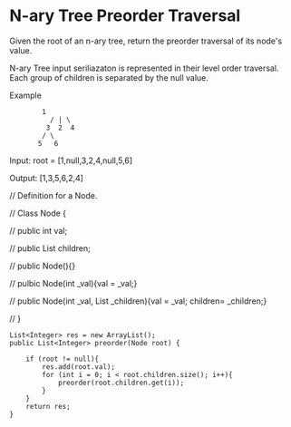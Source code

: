 # N-ary Tree Preorder Traversal

Given the root of an n-ary tree, return the preorder traversal of its node's value.

N-ary Tree input seriliazaton is represented in their level order traversal. Each group of children is separated by the null value.


Example

			1
		      / | \
		     3  2  4
		    / \
		   5   6


Input: root = [1,null,3,2,4,null,5,6]

Output: [1,3,5,6,2,4]


// Definition for a Node.

// Class Node {

// 	public int val;

//	public List<Node> children;

//	public Node(){}

//	pulbic Node(int _val){val = _val;}

//	public Node(int _val, List<Node> _children){val = _val; children= _children;}

// }


    List<Integer> res = new ArrayList();
    public List<Integer> preorder(Node root) {
       
        if (root != null){
            res.add(root.val);
            for (int i = 0; i < root.children.size(); i++){
                preorder(root.children.get(i));
            }
        }
        return res;
    }

